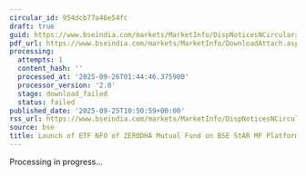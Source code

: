 ```yaml
---
circular_id: 954dcb77a46e54fc
draft: true
guid: https://www.bseindia.com/markets/MarketInfo/DispNoticesNCirculars.aspx?Noticeid={AFA97105-426D-4771-A704-B2DA9E78932A}&noticeno=20250925-11&dt=09/25/2025&icount=11&totcount=65&flag=0
pdf_url: https://www.bseindia.com/markets/MarketInfo/DownloadAttach.aspx?id=20250925-11&attachedId=
processing:
  attempts: 1
  content_hash: ''
  processed_at: '2025-09-26T01:44:46.375900'
  processor_version: '2.0'
  stage: download_failed
  status: failed
published_date: '2025-09-25T10:50:59+00:00'
rss_url: https://www.bseindia.com/markets/MarketInfo/DispNoticesNCirculars.aspx?Noticeid={AFA97105-426D-4771-A704-B2DA9E78932A}&noticeno=20250925-11&dt=09/25/2025&icount=11&totcount=65&flag=0
source: bse
title: Launch of ETF NFO of ZERODHA Mutual Fund on BSE StAR MF Platform
---
```


Processing in progress...